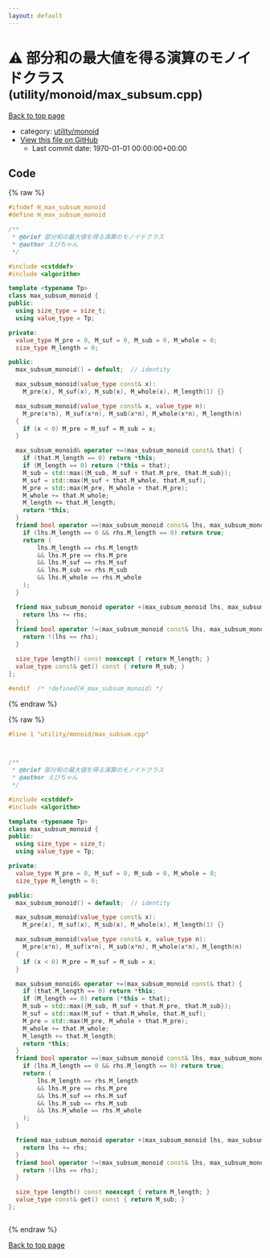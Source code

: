 ```yaml
---
layout: default
---
```


<!-- mathjax config similar to math.stackexchange -->
<script type="text/javascript" async
  src="https://cdnjs.cloudflare.com/ajax/libs/mathjax/2.7.5/MathJax.js?config=TeX-MML-AM_CHTML">
</script>
<script type="text/x-mathjax-config">
  MathJax.Hub.Config({
    TeX: { equationNumbers: { autoNumber: "AMS" }},
    tex2jax: {
      inlineMath: [ ['$','$'] ],
      processEscapes: true
    },
    "HTML-CSS": { matchFontHeight: false },
    displayAlign: "left",
    displayIndent: "2em"
  });
</script>

<script type="text/javascript" src="https://cdnjs.cloudflare.com/ajax/libs/jquery/3.4.1/jquery.min.js"></script>
<script src="https://cdn.jsdelivr.net/npm/jquery-balloon-js@1.1.2/jquery.balloon.min.js" integrity="sha256-ZEYs9VrgAeNuPvs15E39OsyOJaIkXEEt10fzxJ20+2I=" crossorigin="anonymous"></script>
<script type="text/javascript" src="../../../assets/js/copy-button.js"></script>
<link rel="stylesheet" href="../../../assets/css/copy-button.css" />


# :warning: 部分和の最大値を得る演算のモノイドクラス <small>(utility/monoid/max_subsum.cpp)</small>

<a href="../../../index.html">Back to top page</a>

* category: <a href="../../../index.html#0991b1681f77f54af5325f2eb1ef5d3e">utility/monoid</a>
* <a href="{{ site.github.repository_url }}/blob/master/utility/monoid/max_subsum.cpp">View this file on GitHub</a>
    - Last commit date: 1970-01-01 00:00:00+00:00




## Code

<a id="unbundled"></a>
{% raw %}
```cpp
#ifndef H_max_subsum_monoid
#define H_max_subsum_monoid

/**
 * @brief 部分和の最大値を得る演算のモノイドクラス
 * @author えびちゃん
 */

#include <cstddef>
#include <algorithm>

template <typename Tp>
class max_subsum_monoid {
public:
  using size_type = size_t;
  using value_type = Tp;

private:
  value_type M_pre = 0, M_suf = 0, M_sub = 0, M_whole = 0;
  size_type M_length = 0;

public:
  max_subsum_monoid() = default;  // identity

  max_subsum_monoid(value_type const& x):
    M_pre(x), M_suf(x), M_sub(x), M_whole(x), M_length(1) {}

  max_subsum_monoid(value_type const& x, value_type n):
    M_pre(x*n), M_suf(x*n), M_sub(x*n), M_whole(x*n), M_length(n)
  {
    if (x < 0) M_pre = M_suf = M_sub = x;
  }

  max_subsum_monoid& operator +=(max_subsum_monoid const& that) {
    if (that.M_length == 0) return *this;
    if (M_length == 0) return (*this = that);
    M_sub = std::max({M_sub, M_suf + that.M_pre, that.M_sub});
    M_suf = std::max(M_suf + that.M_whole, that.M_suf);
    M_pre = std::max(M_pre, M_whole + that.M_pre);
    M_whole += that.M_whole;
    M_length += that.M_length;
    return *this;
  }
  friend bool operator ==(max_subsum_monoid const& lhs, max_subsum_monoid const& rhs) {
    if (lhs.M_length == 0 && rhs.M_length == 0) return true;
    return (
        lhs.M_length == rhs.M_length
        && lhs.M_pre == rhs.M_pre
        && lhs.M_suf == rhs.M_suf
        && lhs.M_sub == rhs.M_sub
        && lhs.M_whole == rhs.M_whole
    );
  }

  friend max_subsum_monoid operator +(max_subsum_monoid lhs, max_subsum_monoid const& rhs) {
    return lhs += rhs;
  }
  friend bool operator !=(max_subsum_monoid const& lhs, max_subsum_monoid const& rhs) {
    return !(lhs == rhs);
  }

  size_type length() const noexcept { return M_length; }
  value_type const& get() const { return M_sub; }
};

#endif  /* !defined(H_max_subsum_monoid) */

```
{% endraw %}

<a id="bundled"></a>
{% raw %}
```cpp
#line 1 "utility/monoid/max_subsum.cpp"



/**
 * @brief 部分和の最大値を得る演算のモノイドクラス
 * @author えびちゃん
 */

#include <cstddef>
#include <algorithm>

template <typename Tp>
class max_subsum_monoid {
public:
  using size_type = size_t;
  using value_type = Tp;

private:
  value_type M_pre = 0, M_suf = 0, M_sub = 0, M_whole = 0;
  size_type M_length = 0;

public:
  max_subsum_monoid() = default;  // identity

  max_subsum_monoid(value_type const& x):
    M_pre(x), M_suf(x), M_sub(x), M_whole(x), M_length(1) {}

  max_subsum_monoid(value_type const& x, value_type n):
    M_pre(x*n), M_suf(x*n), M_sub(x*n), M_whole(x*n), M_length(n)
  {
    if (x < 0) M_pre = M_suf = M_sub = x;
  }

  max_subsum_monoid& operator +=(max_subsum_monoid const& that) {
    if (that.M_length == 0) return *this;
    if (M_length == 0) return (*this = that);
    M_sub = std::max({M_sub, M_suf + that.M_pre, that.M_sub});
    M_suf = std::max(M_suf + that.M_whole, that.M_suf);
    M_pre = std::max(M_pre, M_whole + that.M_pre);
    M_whole += that.M_whole;
    M_length += that.M_length;
    return *this;
  }
  friend bool operator ==(max_subsum_monoid const& lhs, max_subsum_monoid const& rhs) {
    if (lhs.M_length == 0 && rhs.M_length == 0) return true;
    return (
        lhs.M_length == rhs.M_length
        && lhs.M_pre == rhs.M_pre
        && lhs.M_suf == rhs.M_suf
        && lhs.M_sub == rhs.M_sub
        && lhs.M_whole == rhs.M_whole
    );
  }

  friend max_subsum_monoid operator +(max_subsum_monoid lhs, max_subsum_monoid const& rhs) {
    return lhs += rhs;
  }
  friend bool operator !=(max_subsum_monoid const& lhs, max_subsum_monoid const& rhs) {
    return !(lhs == rhs);
  }

  size_type length() const noexcept { return M_length; }
  value_type const& get() const { return M_sub; }
};



```
{% endraw %}

<a href="../../../index.html">Back to top page</a>

